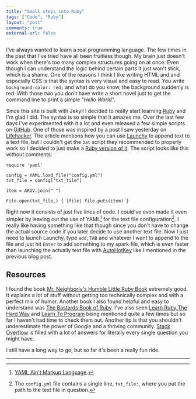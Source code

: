 ```yaml
---
title: "Small steps into Ruby"
tags: ["Code", "Ruby"]
layout: "post"
comments: true
external-url: false
---
```


I've always wanted to learn a real programming language. The few times in the past that I've tried have all been fruitless though. My brain just doesn't work when there's too many complex structures going on at once. Even though I can understand the logic behind certain parts it just won't stick, which is a shame. One of the reasons I think I like writing HTML and and especially CSS is that the syntax is very visual and easy to read. You write `background-color: red;` and what do you know, the background suddenly is red. With those two you don't have write a short novel just to get the command line to print a simple *"Hello World"*.

Since this site is built with Jekyll I decided to really start learning [Ruby](http://www.ruby-lang.org/) and I'm glad I did. The syntax is so simple that it amazes me. Over the last few days I've experimented with it a lot and even released a few simple scripts on [GitHub](https://github.com/gummesson). One of those was inspired by a post I saw yesterday on 
[Lifehacker](http://lifehacker.com/5963597/why-you-should-be-using-an-app-launcher-and-how-to-make-it-do-anythingyou-want). The article mentions how you can use [Launchy](http://launchy.net/) to append text to a text file, but I couldn't get the `bat` script they recommended to properly work so I decided to just make a [Ruby version of it](https://github.com/gummesson/append-text). The script looks like this without comments:

	require 'yaml'

	config = YAML.load_file("config.yml")
	txt_file = config["txt_file"]

	item = ARGV.join(" ")

	File.open(txt_file,) { |file| file.puts(item) }

Right now it consists of just five lines of code. I could've even made it even simpler by leaving out the use of YAML[^20121128-1] for the text file configuration[^20121128-2]. I really like having something like that though since you don't have to change the actual source code if you later decide to use another text file. Now I just need to launch Launchy, type `add`, `TAB` and whatever I want to append to the file and just hit `Enter` to add something to my spark file, which is even faster than launching the actually text file with [AutoHotKey](http://www.autohotkey.com/) like I mentioned in the previous blog post.

## Resources

I found the book [Mr. Neighborly's Humble Little Ruby Book](http://www.humblelittlerubybook.com/book/) extremely good. It explains a lot of stuff without getting too technically complex and with a perfect mix of humor. Another book I also found helpful and easy to understand was [The Bastards Book of Ruby](http://ruby.bastardsbook.com/). I've also seen [Learn Ruby The Hard Way](http://ruby.learncodethehardway.org/book/) and [Learn To Program](http://pine.fm/LearnToProgram/) being mentioned quite a few times but so far I haven't had time to check them out. Another tip is that you shouldn't underestimate the power of Google and a thriving community. [Stack Overflow](http://stackoverflow.com/questions/tagged/ruby) is filled with a lot of answers for literally every single question you might have.

I still have a long way to go, but so far it's been a really fun ride.

* * *

[^20121128-1]: [YAML Ain't Markup Language](http://en.wikipedia.org/wiki/Yaml).
[^20121128-2]: The `config.yml` file contains a single line, `txt_file:`, where you put the path to the text file in question. 
